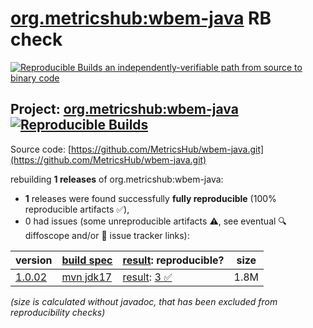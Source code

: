 [org.metricshub:wbem-java](https://central.sonatype.com/artifact/org.metricshub/wbem-java/versions) RB check
=======

[![Reproducible Builds](https://reproducible-builds.org/images/logos/rb.svg) an independently-verifiable path from source to binary code](https://reproducible-builds.org/)

## Project: [org.metricshub:wbem-java](https://central.sonatype.com/artifact/org.metricshub/wbem-java/versions) [![Reproducible Builds](https://img.shields.io/endpoint?url=https://raw.githubusercontent.com/jvm-repo-rebuild/reproducible-central/master/content/org/metricshub/wbem-java/badge.json)](https://github.com/jvm-repo-rebuild/reproducible-central/blob/master/content/org/metricshub/wbem-java/README.md)

Source code: [https://github.com/MetricsHub/wbem-java.git](https://github.com/MetricsHub/wbem-java.git)

rebuilding **1 releases** of org.metricshub:wbem-java:
- **1** releases were found successfully **fully reproducible** (100% reproducible artifacts :white_check_mark:),
- 0 had issues (some unreproducible artifacts :warning:, see eventual :mag: diffoscope and/or :memo: issue tracker links):

| version | [build spec](/BUILDSPEC.md) | [result](https://reproducible-builds.org/docs/jvm/): reproducible? | size |
| -- | --------- | ------ | -- |
| [1.0.02](https://central.sonatype.com/artifact/org.metricshub/wbem-java/1.0.02/pom) | [mvn jdk17](wbem-java-1.0.02.buildspec) | [result](wbem-java-1.0.02.buildinfo): [3 :white_check_mark: ](wbem-java-1.0.02.buildcompare) | 1.8M |

<i>(size is calculated without javadoc, that has been excluded from reproducibility checks)</i>
